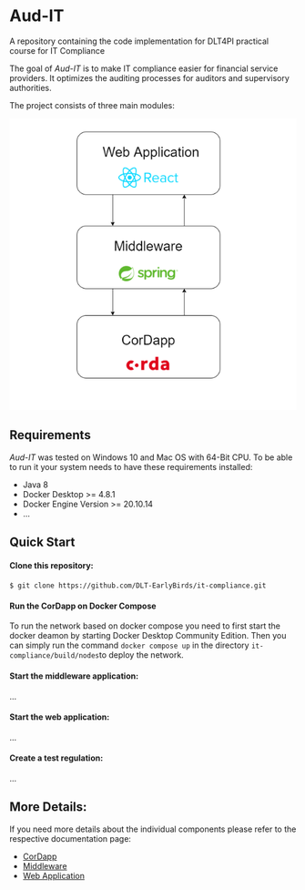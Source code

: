 # Aud-IT
A repository containing the code implementation for DLT4PI practical course for IT Compliance

The goal of _Aud-IT_ is to make IT compliance easier for financial service providers. It optimizes the auditing processes for auditors and supervisory authorities.

The project consists of three main modules:

![modules](docs/media/modules.png "Title")

## Requirements

_Aud-IT_ was tested on Windows 10 and Mac OS with 64-Bit CPU. To be able to run it your system needs to have these requirements installed:

- Java 8
- Docker Desktop >= 4.8.1
- Docker Engine Version >= 20.10.14
- ...



## Quick Start

#### Clone this repository:

```console
$ git clone https://github.com/DLT-EarlyBirds/it-compliance.git
```

#### Run the CorDapp on Docker Compose
To run the network based on docker compose you need to first start the docker deamon by starting Docker Desktop Community Edition.
Then you can simply run the command `docker compose up` in the directory `it-compliance/build/nodes`to deploy the network.

#### Start the middleware application:
...

#### Start the web application:
...

#### Create a test regulation:
...

## More Details:
If you need more details about the individual components please refer to the respective documentation page:

-   [CorDapp](docs/cordapp.md)
- [Middleware](docs/middleware.md)
- [Web Application](docs/webapp.md)
